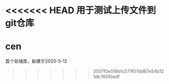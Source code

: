<<<<<<< HEAD
用于测试上传文件到git仓库
=======
# cen
首个存储库，新建于2020-5-12
>>>>>>> 3507f0e516b1c571f07dd67e54b121db760f0edf
